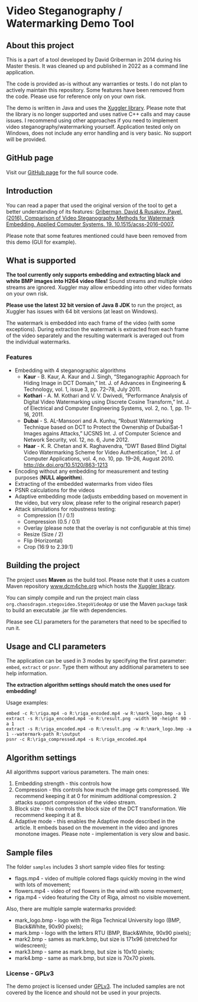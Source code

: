 # Video Steganography / Watermarking Demo Tool

## About this project

This is a part of a tool developed by David Griberman in 2014 during his Master thesis. 
It was cleaned up and published in 2022 as a command line application.

The code is provided as-is without any warranties or tests. I do not plan to actively maintain this repository. 
Some features have been removed from the code. Please use for reference only on your own risk.

The demo is written in Java and uses the [Xuggler library](http://www.xuggle.com/xuggler/). 
Please note that the library is no longer supported and uses native C++ calls and may cause issues.
I recommend using other approaches if you need to implement video steganography/watermarking yourself.
Application tested only on Windows, does not include any error handling and is very basic. No support will be provided.

## GitHub page
Visit our [GitHub page](https://github.com/mightymoogle/StegoVideoDemo) for the full source code.

## Introduction
You can read a paper that used the original version of the tool to get a better understanding of its features:
[Griberman, David & Rusakov, Pavel. (2016). Comparison of Video Steganography Methods for Watermark Embedding.
Applied Computer Systems. 19. 10.1515/acss-2016-0007.](
https://www.researchgate.net/publication/303914738_Comparison_of_Video_Steganography_Methods_for_Watermark_Embedding)

Please note that some features mentioned could have been removed from this demo (GUI for example).

## What is supported

**The tool currently only supports embedding and extracting black and white BMP images into H264 video files!**
Sound streams and multiple video streams are ignored. 
Xuggler may allow embedding into other video formats on your own risk.

**Please use the latest 32 bit version of Java 8 JDK** to run the project,
as Xuggler has issues with 64 bit versions (at least on Windows).

The watermark is embedded into each frame of the video (with some exceptions). 
During extraction the watermark is extracted from each frame of the video separately and the resulting watermark 
is averaged out from the individual watermarks.

### Features
* Embedding with 4 steganographic algorithms
    * **Kaur** - B. Kaur, A. Kaur and J. Singh, “Steganographic Approach for Hiding
      Image in DCT Domain,” Int. J. of Advances in Engineering & Technology, vol. 1, issue 3, pp. 72–78, July 2011.
    * **Kothari** - A. M. Kothari and V. V. Dwivedi, “Performance Analysis of Digital
      Video Watermarking using Discrete Cosine Transform,” Int. J. of
      Electrical and Computer Engineering Systems, vol. 2, no. 1, pp. 11–16, 2011.
    * **Dubai** - S. AL-Mansoori and A. Kunhu, “Robust Watermarking Technique based
      on DCT to Protect the Ownership of DubaiSat-1 Images agains
      Attacks,” IJCSNS Int. J. of Computer Science and Network Security,
      vol. 12, no. 6, June 2012.
    * **Haar** - K. R. Chetan and K. Raghavendra, “DWT Based Blind Digital Video
      Watermarking Scheme for Video Authentication,” Int. J. of Computer
      Applications, vol. 4, no. 10, pp. 19–26, August 2010. http://dx.doi.org/10.5120/863-1213
* Encoding without any embedding for measurement and testing purposes (**NULL algorithm**).
* Extracting of the embedded watermarks from video files
* PSNR calculations for the videos
* Adaptive embedding mode (adjusts embedding based on movement in the video, but very slow, 
  please refer to the original research paper)
* Attack simulations for robustness testing:
    * Compression (1 / 0.1)
    * Compression (0.5 / 0.1)
    * Overlay (please note that the overlay is not configurable at this time)
    * Resize (Size / 2)
    * Flip (Horizontal)
    * Crop (16:9 to 2.39:1)    

## Building the project
The project uses **Maven** as the build tool. Please note that it uses a custom 
Maven repository www.dcm4che.org which hosts the [Xuggler library](http://www.xuggle.com/xuggler/).

You can simply compile and run the project main class `org.chaosdragon.stegovideo.StegoVideoApp` 
or use the Maven `package` task to build an executable .jar file with dependencies.

Please see CLI parameters for the parameters that need to be specified to run it.

## Usage and CLI parameters

The application can be used in 3 modes by specifying the first parameter: `embed`, `extract` or `psnr`. 
Type them without any additional parameters to see help information.

**The extraction algorithm settings should match the ones used for embedding!**

Usage examples:
```
embed -c R:\riga.mp4 -o R:\riga_encoded.mp4 -w R:\mark_logo.bmp -a 1
extract -s R:\riga_encoded.mp4 -o R:\result.png -width 90 -height 90 -a 1
extract -s R:\riga_encoded.mp4 -o R:\result.png -w R:\mark_logo.bmp -a 1 --watermark-path R:\output
psnr -c R:\riga_compressed.mp4 -s R:\riga_encoded.mp4
```

## Algorithm settings
All algorithms support various parameters. The main ones:

1. Embedding strength - this controls how 
2. Compression - this controls how much the image gets compressed. 
   We recommend keeping it at 0 for minimum additional compression. 2 attacks support compression of the video stream.
3. Block size - this controls the block size of the DCT transformation. We recommend keeping it at 8.
4. Adaptive mode  - this enables the Adaptive mode described in the article. 
   It embeds based on the movement in the video and ignores monotone images. 
   Please note - implementation is very slow and basic.

## Sample files
The folder `samples` includes 3 short sample video files for testing:
* flags.mp4 - video of multiple colored flags quickly moving in the wind with lots of movement;  
* flowers.mp4 - video of red flowers in the wind with some movement;
* riga.mp4 - video featuring the City of Riga, almost no visible movement.

Also, there are multiple sample watermarks provided:
* mark_logo.bmp - logo with the Riga Technical University logo (BMP, Black&White, 90x90 pixels);
* mark.bmp - logo with the letters RTU (BMP, Black&White, 90x90 pixels);
* mark2.bmp - sames as mark.bmp, but size is 171x96 (stretched for widescreen);
* mark3.bmp - same as mark.bmp, but size is 10x10 pixels;
* mark4.bmp - same as mark.bmp, but size is 70x70 pixels.

### License - GPLv3
The demo project is licensed under [GPLv3](https://www.gnu.org/licenses/gpl-3.0.en.html).
The included samples are not covered by the licence and should not be used in your projects.
